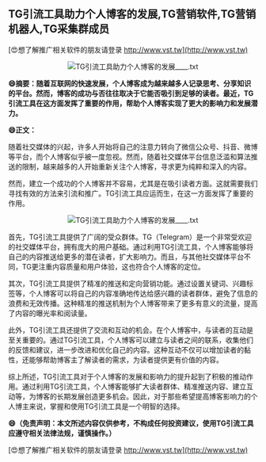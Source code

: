 ## **TG引流工具助力个人博客的发展,TG营销软件,TG营销机器人,TG采集群成员**

[😍想了解推广相关软件的朋友请登录 http://www.vst.tw](http://www.vst.tw)

 <center><img src="https://vst.tw/MP4/tuiguang/png/4.png" alt="TG引流工具助力个人博客的发展____.txt"></center>

**😄摘要：随着互联网的快速发展，个人博客成为越来越多人记录思考、分享知识的平台。然而，博客的成功与否往往取决于它能否吸引到足够的读者。最近，TG引流工具在这方面发挥了重要的作用，帮助个人博客实现了更大的影响力和发展潜力。**

**😄正文：**

随着社交媒体的兴起，许多人开始将自己的注意力转向了微信公众号、抖音、微博等平台，而个人博客似乎被一度忽视。然而，随着社交媒体平台信息泛滥和算法推送的限制，越来越多的人开始重新关注个人博客，寻求更为纯粹和深入的内容。

然而，建立一个成功的个人博客并不容易，尤其是在吸引读者方面。这就需要我们寻找有效的方法来引流和推广。TG引流工具应运而生，在这一方面发挥了重要的作用。

 <center><img src="https://vst.tw/MP4/tuiguang/png/8.png" alt="TG引流工具助力个人博客的发展____.txt"></center>

首先，TG引流工具提供了广阔的受众群体。TG（Telegram）是一个非常受欢迎的社交媒体平台，拥有庞大的用户基础。通过利用TG引流工具，个人博客能够将自己的内容推送给更多的潜在读者，扩大影响力。而且，与其他社交媒体平台不同，TG更注重内容质量和用户体验，这也符合个人博客的定位。

其次，TG引流工具提供了精准的推送和定向营销功能。通过设置关键词、兴趣标签等，个人博客可以将自己的内容准确地传达给感兴趣的读者群体，避免了信息的浪费和无效传播。这种精准的推送机制为个人博客带来了更多有意义的流量，提高了内容的曝光率和阅读量。

此外，TG引流工具还提供了交流和互动的机会。在个人博客中，与读者的互动是至关重要的。通过TG引流工具，个人博客可以建立与读者之间的联系，收集他们的反馈和建议，进一步改进和优化自己的内容。这种互动不仅可以增加读者的黏性，还能够帮助博客主了解读者的需求，为读者提供更有价值的内容。

综上所述，TG引流工具对于个人博客的发展和影响力的提升起到了积极的推动作用。通过利用TG引流工具，个人博客能够扩大读者群体、精准推送内容、建立互动等，为博客的长期发展创造更多机会。因此，对于那些希望提高博客影响力的个人博主来说，掌握和使用TG引流工具是一个明智的选择。

**😄（免责声明：本文所述内容仅供参考，不构成任何投资建议，使用TG引流工具应遵守相关法律法规，谨慎操作。）**

[😍想了解推广相关软件的朋友请登录 http://www.vst.tw](http://www.vst.tw)



